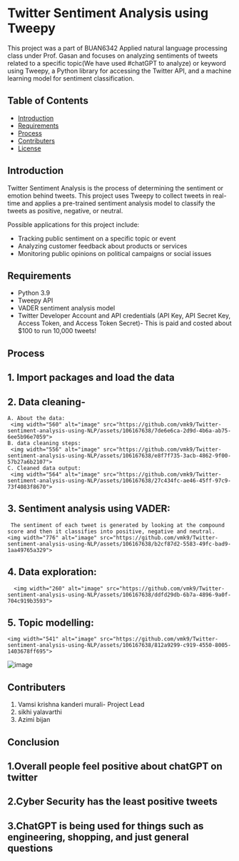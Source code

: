 # Twitter Sentiment Analysis using Tweepy

This project was a part of BUAN6342 Applied natural language processing class under Prof. Gasan and focuses on analyzing sentiments of tweets related to a specific topic(We have used #chatGPT to analyze) or keyword using Tweepy, a Python library for accessing the Twitter API, and a machine learning model for sentiment classification.

## Table of Contents
- [Introduction](#introduction)
- [Requirements](#requirements)
- [Process](#process)
- [Contributers](#contributers)
- [License](#license)

## Introduction

Twitter Sentiment Analysis is the process of determining the sentiment or emotion behind tweets. This project uses Tweepy to collect tweets in real-time and applies a pre-trained sentiment analysis model to classify the tweets as positive, negative, or neutral.

Possible applications for this project include:
- Tracking public sentiment on a specific topic or event
- Analyzing customer feedback about products or services
- Monitoring public opinions on political campaigns or social issues

## Requirements

- Python 3.9
- Tweepy API
- VADER sentiment analysis model 
- Twitter Developer Account and API credentials (API Key, API Secret Key, Access Token, and Access Token Secret)- This is paid and costed about $100 to run 10,000 tweets!

## Process
## 1. Import packages and load the data
## 2. Data cleaning-
    A. About the data:
     <img width="560" alt="image" src="https://github.com/vmk9/Twitter-sentiment-analysis-using-NLP/assets/106167638/7de6e6ca-2d9d-4b6a-ab75-6ee5b96e7059">
    B. data cleaning steps:
     <img width="556" alt="image" src="https://github.com/vmk9/Twitter-sentiment-analysis-using-NLP/assets/106167638/e8f7f735-3acb-4862-9f00-57b27a6b2107">
    C. Cleaned data output:
     <img width="564" alt="image" src="https://github.com/vmk9/Twitter-sentiment-analysis-using-NLP/assets/106167638/27c434fc-ae46-45ff-97c9-73f4083f8670">

## 3. Sentiment analysis using VADER:
     The sentiment of each tweet is generated by looking at the compound score and then it classifies into positive, negative and neutral. 
    <img width="776" alt="image" src="https://github.com/vmk9/Twitter-sentiment-analysis-using-NLP/assets/106167638/b2cf87d2-5583-49fc-bad9-1aa49765a329">

## 4. Data exploration:
      <img width="260" alt="image" src="https://github.com/vmk9/Twitter-sentiment-analysis-using-NLP/assets/106167638/ddfd29db-6b7a-4896-9a0f-704c919b3593">
## 5. Topic modelling:
    <img width="541" alt="image" src="https://github.com/vmk9/Twitter-sentiment-analysis-using-NLP/assets/106167638/812a9299-c919-4550-8005-1403678ff695">
![image](https://github.com/vmk9/Twitter-sentiment-analysis-using-NLP/assets/106167638/bfc15788-a5bf-4f3b-af16-78858ca38b79)


## Contributers
1. Vamsi krishna kanderi murali- Project Lead
2. sikhi yalavarthi
3. Azimi bijan

## Conclusion

## 1.Overall people feel positive about chatGPT on twitter
## 2.Cyber Security has the least positive tweets
## 3.ChatGPT is being used for things such as engineering, shopping, and just general questions


